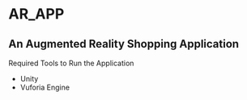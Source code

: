 # AR_APP
An Augmented Reality Shopping Application
---------------------------------------------------------
Required Tools to Run the Application
- Unity
- Vuforia Engine
